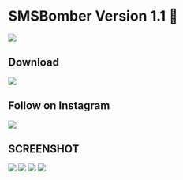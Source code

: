# SMSBomber Version 1.1 :rocket:

<img src="banner.jpg" />

## Download

[<img src="D.png"/>](https://github.com/mahendraplus/SMS-Bomber/raw/main/SMS%20Bomber%20%201.0_1.apk)

## Follow on Instagram

[<img src="inst.png"/>](https://www.instagram.com/m4u.yt/)


## SCREENSHOT

<img src="SMSBomber(1).png"/>

<img src="SMSBomber(3).png"/>

<img src="SMSBomber(5).png"/>

<img src="SMSBomber(6).png"/>


